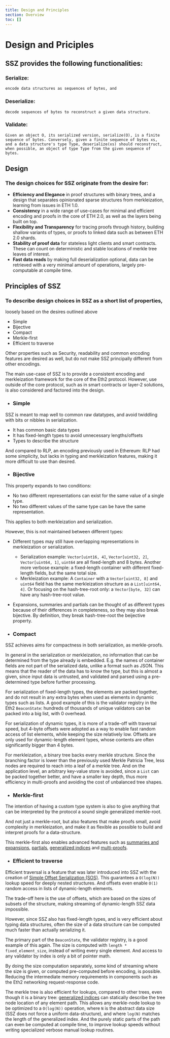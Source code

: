 ```yaml
---
title: Design and Principles
section: Overview
toc: []
---
```


# Design and Priciples

## SSZ provides the following functionalities:

### Serialize: 
    encode data structures as sequences of bytes, and
    
### Deserialize: 
    decode sequences of bytes to reconstruct a given data structure.

### Validate:
    
    Given an object O, its serialized version, serialize(O), is a finite sequence of bytes. Conversely, given a finite sequence of bytes xs, and a data structure's type Type, deserialize(xs) should reconstruct, when possible, an object of type Type from the given sequence of bytes.

## Design

### The design choices for SSZ originate from the desire for:

- **Efficiency and Elegance** in proof structures with binary trees, and a design that separates opinionated sparse structures from merkleization, learning from issues in ETH 1.0.
- **Consistency** in a wide range of use-cases for minimal and efficient encoding and proofs in the core of ETH 2.0, as well as the layers being built on top.
- **Flexibility and Transparency** for tracing proofs through history, building shallow variants of types, or proofs to linked data such as between ETH 2.0 shards.
- **Stability of proof data** for stateless light clients and smart contracts. These can count on deterministic and stable locations of merkle tree leaves of interest.
- **Fast data reads** by making full deserialization optional, data can be retrieved with a very minimal amount of operations, largely pre-computable at compile time.

## Principles of SSZ

### To describe design choices in SSZ as a short list of properties,
loosely based on the desires outlined above

- Simple
- Bijective
- Compact
- Merkle-first
- Efficient to traverse

Other properties such as Security, readability and common encoding features are desired as well,
but do not make SSZ principally different from other encodings.

The main use-case of SSZ is to provide a consistent encoding and merkleization framework for the core of the Eth2 protocol.
However, use outside of the core protocol, such as in smart contracts or layer-2 solutions, is also considered and factored into the design.

- ### Simple

SSZ is meant to map well to common raw datatypes, and avoid twiddling with bits or nibbles in serialization.

- It has common basic data types
- It has fixed-length types to avoid unnecessary lengths/offsets
- Types to describe the structure

And compared to RLP, an encoding previously used in Ethereum:
RLP had some simplicity, but lacks in typing and merkleization features, making it more difficult to use than desired.

- ### Bijective

This property expands to two conditions:

- No two different representations can exist for the same value of a single type.
- No two different values of the same type can be have the same representation.

This applies to both merkleization and serialization.

However, this is not maintained between different types:

- Different types may still have overlapping representations in merkleization or serialization.
  - Serialization example: `Vector[uint16, 4]`, `Vector[uint32, 2]`, `Vector[uint64, 1]`, `uint64` are all fixed-length and 8 bytes.
    Another more verbose example: a fixed-length container with different fixed-length fields, but the same total size.
  - Merkleization example: A `Container` with a `Vector[uint32, 8]` and `uint64` field has the same merkleization structure as a `List[uint64, 4]`.
    Or focusing on the hash-tree-root only: a `Vector[byte, 32]` can have any hash-tree-root value.
- Expansions, summaries and partials can be thought of as different types because of their differences in completeness,
  so they may also break bijective. By definition, they break hash-tree-root the beijective property.

- ### Compact

SSZ achieves aims for compactness in both serialization, as merkle-proofs.

In general in the serialization or merkleization, no information that can be determined from the type already is embedded.
E.g. the names of container fields are not part of the serialized data, unlike a format such as JSON.
This means that the reader of the data has to know the type, but this is almost a given, since input data is untrusted,
and validated and parsed using a pre-determined type before further processing.

For serialization of fixed-length types, the elements are packed together, and do not result in any extra bytes when used as elements in dynamic types such as lists.
A good example of this is the validator registry in the Eth2 `BeaconState`: hundreds of thousands of unique validators can be packed into a big list, with 0 overhead.

For serialization of dynamic types, it is more of a trade-off with traversal speed, but 4-byte offsets were adopted as a way to enable fast random access of list elements,
while keeping the size relatively low. Offsets are only used for dynamic-length element types, whose contents are often significantly bigger than 4 bytes.

For merkleization, a binary tree backs every merkle structure. Since the branching factor is lower than the previously used Merkle Patricia Tree, less nodes are required to reach into a leaf of a merkle tree.
And on the application level, an arbitrary key-value store is avoided, since a `List` can be packed together better, and have a smaller key depth,
thus more efficiency in multi-proofs and avoiding the cost of unbalanced tree shapes.

- ### Merkle-first

The intention of having a custom type system is also to give anything that can be interpreted by the protocol a sound single generalized merkle-root.

And not just a merkle-root, but also features that make proofs small, avoid complexity in merkleization,
and make it as flexible as possible to build and interpret proofs for a data-structure.

This merkle-first also enables advanced features such as [summaries and expansions](./overview/summaries_expansions.md),
[partials](./overview/partials.md), [generalized indices](./overview/generalized_indices.md) and [multi-proofs](./overview/merkle_proofs.md).

- ### Efficient to traverse

Efficient traversal is a feature that was later introduced into SSZ with the creation
of [Simple Offset Serialization (SOS)](https://gist.github.com/karalabe/3a25832b1413ee98daad9f0c47be3632).
This guarantees a `O(log(N))` lookup speed for deeply nested structures. And offsets even enable `O(1)` random access in lists of dynamic-length elements.

The trade-off here is the use of offsets, which are based on the sizes of subsets of the structure, making streaming of dynamic-length SSZ data impossible.

However, since SSZ also has fixed-length types, and is very efficient about typing data structures,
often the size of a data structure can be computed much faster than actually serializing it.

The primary part of the `BeaconState`, the validator registry, is a good example of this again.
The size is computed with `length * fixed_element_size`, instead of writing every single element.
And access to any validator by index is only a bit of pointer math.

By doing the size computation separately, some kind of streaming where the size is given, or computed pre-computed before encoding, is possible.
Reducing the intermediate memory requirements in components such as the Eth2 networking request-response code.

The merkle tree is also efficient for lookups, compared to other trees, even though it is a binary tree:
[generalized indices](./overview/generalized_indices.md) can statically describe the tree node location of any element path.
This allows any merkle-node lookup to be optimized to a `O(log(N))` operation,
where `N` is the abstract data size (SSZ does not force a uniform data-structure),
and where `log(N)` matches the length of the generalized index.
And the purely static parts of the path can even be computed at compile time,
to improve lookup speeds without writing specialized verbose manual lookup routines.
